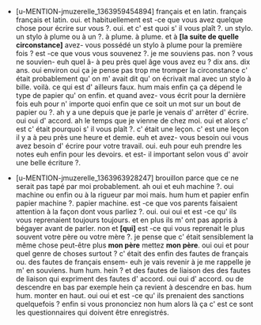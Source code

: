  * [u-MENTION-jmuzerelle_1363959454894]
	français et en latin.
	 français français et latin.
	 oui.
	 et habituellement est -ce que vous avez quelque chose pour écrire sur vous ?.
	 oui.
	 et c' est quoi s' il vous plaît ?.
	 un stylo.
	 un stylo à plume ou à un ?.
	 à plume.
	 à plume.
	 et à **[la suite de quelle circonstance]** avez- vous possédé un stylo à plume pour la première fois ? est -ce que vous vous souvenez ?.
	 je me souviens pas.
	 non ? vous ne souvien- euh quel â- à peu près quel âge vous avez eu ? dix ans.
	 dix ans.
	 oui environ oui ça je pense pas trop me tromper la circonstance c' était probablement qu' on m' avait dit qu' on écrivait mal avec un stylo à bille.
	 voilà.
	 ce qui est d' ailleurs faux.
	 hum mais enfin ça ça dépend le type de papier qu' on enfin.
	 et quand avez- vous écrit pour la dernière fois euh pour n' importe quoi enfin que ce soit un mot sur un bout de papier ou ?.
	 ah y a une depuis que je parle je venais d' arrêter d' écrire.
	 oui oui d' accord.
	 ah le temps que je vienne de chez moi.
	 oui et alors c' est c' était pourquoi s' il vous plaît ?.
	 c' était une leçon.
	 c' est une leçon il y a à peu près une heure et demie.
	 euh et avez- vous besoin oui vous avez besoin d' écrire pour votre travail.
	 oui.
	 euh pour euh prendre les notes euh enfin pour les devoirs.
	 et est- il important selon vous d' avoir une belle écriture ?.
	
 * [u-MENTION-jmuzerelle_1363963928247]
	brouillon parce que ce ne serait pas tapé par moi probablement.
	 ah oui et euh machine ?.
	 oui machine ou enfin ou à la rigueur par moi mais.
	 hum hum et papier enfin papier machine ?.
	 papier machine.
	 est -ce que vos parents faisaient attention à la façon dont vous parliez ?.
	 oui.
	 oui oui et est -ce qu' ils vous reprenaient toujours toujours.
	 et en plus ils m' ont pas appris à bégayer avant de parler.
	 non et **[qui]** est -ce qui vous reprenait le plus souvent votre père ou votre mère ?.
	 je pense que c' était sensiblement la même chose peut-être plus **mon père** mettez **mon père**.
	 oui oui et pour quel genre de choses surtout ? c' était des enfin des fautes de français ou.
	 des fautes de français ensem- euh je vais revenir à je me rappelle je m' en souviens.
	 hum hum.
	 hein ? et des fautes de liaison des des fautes de liaison qui expriment des fautes d' accord.
	 oui oui d' accord.
	 ou de descendre en bas par exemple hein ça revient à descendre en bas.
	 hum hum.
	 monter en haut.
	 oui oui et est -ce qu' ils prenaient des sanctions quelquefois ? enfin si vous prononciez non hum alors là ça c' est ce sont les questionnaires qui doivent être enregistrés.
	
